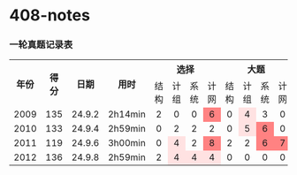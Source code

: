 # 408-notes

### 一轮真题记录表

<table>
    <tr align="middle">
        <th rowspan=2>年份</th>
        <th rowspan=2>得分</th>
        <th rowspan=2>日期</th>
        <th rowspan=2>用时</th>
        <th colspan=4>选择</th>
        <th colspan=4>大题</td>
    </tr>
    <tr align="middle">
        <td>结构</td>
        <td>计组</td>
        <td>系统</td>
        <td>计网</td>
        <td>结构</td>
        <td>计组</td>
        <td>系统</td>
        <td>计网</td>
    </tr>
    <tr align="middle">
        <td>2009</td>
        <td>135</td>
        <td>24.9.2</td>
        <td>2h14min</td>
        <td>2</td>
        <td>0</td>
        <td>0</td>
        <td bgcolor=#ff8282>6</td>
        <td>0</td>
        <td bgcolor=#ffe2e2>4</td>
        <td>3</td>
        <td>0</td>
    </tr>
	<tr align="middle">
        <td>2010</td>
        <td>133</td>
        <td>24.9.4</td>
        <td>2h59min</td>
        <td>0</td>
        <td>2</td>
        <td>2</td>
        <td>2</td>
        <td>0</td>
        <td bgcolor=#ffe2e2>5</td>
        <td bgcolor=#ff8282>6</td>
        <td>0</td>
    </tr>
	<tr align="middle">
        <td>2011</td>
        <td>119</td>
        <td>24.9.6</td>
        <td>3h00min</td>
        <td>0</td>
        <td bgcolor=#ffe2e2>4</td>
        <td>2</td>
        <td bgcolor=#ff8282>8</td>
        <td>2</td>
        <td>2</td>
        <td bgcolor=#ff8282>6</td>
        <td bgcolor=#ff8282>7</td>
    </tr>
	<tr align="middle">
        <td>2012</td>
        <td>136</td>
        <td>24.9.8</td>
        <td>2h59min</td>
        <td>2</td>
        <td bgcolor=#ffe2e2>4</td>
        <td bgcolor=#ffe2e2>4</td>
        <td bgcolor=#ffe2e2>4</td>
        <td>0</td>
        <td>0</td>
        <td>0</td>
        <td>0</td>
    </tr>
</table>

